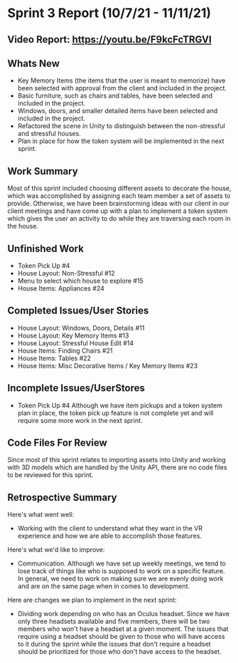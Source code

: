 # Sprint 3 Report (10/7/21 - 11/11/21)

## Video Report: https://youtu.be/F9kcFcTRGVI

## Whats New
* Key Memory Items (the items that the user is meant to memorize) have been selected with approval from the client and included in the project.
* Basic furniture, such as chairs and tables, have been selected and included in the project.
* Windows, doors, and smaller detailed items have been selected and included in the project.
* Refactored the scene in Unity to distinguish between the non-stressful and stressful houses.
* Plan in place for how the token system will be implemented in the next sprint.

## Work Summary
Most of this sprint included choosing different assets to decorate the house, which was accomplished by assigning each team member a set of assets to provide. Otherwise, we have been brainstorming ideas with our client in our client meetings and have come up with a plan to implement a token system which gives the user an activity to do while they are traversing each room in the house.

## Unfinished Work
* Token Pick Up #4
* House Layout: Non-Stressful #12
* Menu to select which house to explore #15
* House Items: Appliances #24

## Completed Issues/User Stories
* House Layout: Windows, Doors, Details #11
* House Layout: Key Memory Items #13
* House Layout: Stressful House Edit #14
* House Items: Finding Chairs #21
* House Items: Tables #22
* House Items: Misc Decorative Items / Key Memory Items #23

## Incomplete Issues/UserStores
* Token Pick Up #4
Although we have item pickups and a token system plan in place, the token pick up feature is not complete yet and will require some more work in the next sprint.

## Code Files For Review
Since most of this sprint relates to importing assets into Unity and working with 3D models which are handled by the Unity API, there are no code files to be reviewed for this sprint.

## Retrospective Summary
Here's what went well:
* Working with the client to understand what they want in the VR experience and how we are able to accomplish those features.

Here's what we'd like to improve:
* Communication. Although we have set up weekly meetings, we tend to lose track of things like who is supposed to work on a specific feature. In general, we need to work on making sure we are evenly doing work and are on the same page when in comes to development.

Here are changes we plan to implement in the next sprint:
* Dividing work depending on who has an Oculus headset. Since we have only three headsets available and five members, there will be two members who won't have a headset at a given moment. The issues that require using a headset should be given to those who will have access to it during the sprint while the issues that don't require a headset should be prioritized for those who don't have access to the headset.
